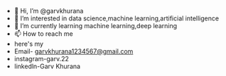- 👋 Hi, I’m @garvkhurana
- 👀 I’m interested in data science,machine learning,artificial intelligence
- 🌱 I’m currently learning machine learning,deep learning
- 📫 How to reach me
- here's my
- Email- garvkhurana1234567@gmail.com
- instagram-garv.22
- linkedln-Garv Khurana

<!---
garvkhurana/garvkhurana is a ✨ special ✨ repository because its `README.md` (this file) appears on your GitHub profile.
You can click the Preview link to take a look at your changes.
--->

